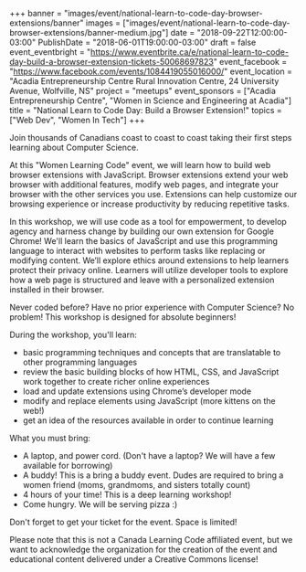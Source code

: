 +++
banner = "images/event/national-learn-to-code-day-browser-extensions/banner"
images = ["images/event/national-learn-to-code-day-browser-extensions/banner-medium.jpg"]
date = "2018-09-22T12:00:00-03:00"
PublishDate = "2018-06-01T19:00:00-03:00"
draft = false
event_eventbright = "https://www.eventbrite.ca/e/national-learn-to-code-day-build-a-browser-extension-tickets-50068697823"
event_facebook = "https://www.facebook.com/events/1084419055016000/"
event_location = "Acadia Entrepreneurship Centre Rural Innovation Centre, 24 University Avenue, Wolfville, NS"
project = "meetups"
event_sponsors = ["Acadia Entrepreneurship Centre", "Women in Science and Engineering at Acadia"]
title = "National Learn to Code Day: Build a Browser Extension!"
topics = ["Web Dev", "Women In Tech"]
+++

Join thousands of Canadians coast to coast to coast taking their first steps learning about Computer Science.

At this "Women Learning Code" event, we will learn how to build web browser extensions with JavaScript. Browser extensions extend your web browser with additional features, modify web pages, and integrate your browser with the other services you use.  Extensions can help customize our browsing experience or increase productivity by reducing repetitive tasks. 

In this workshop, we will use code as a tool for empowerment, to develop agency and harness change by building our own extension for Google Chrome!  We'll learn the basics of JavaScript and use this programming language to interact with websites to perform tasks like replacing or modifying content. We’ll explore ethics around extensions to help learners protect their privacy online. Learners will utilize developer tools to explore how a web page is structured and leave with a personalized extension installed in their browser. 

Never coded before? Have no prior experience with Computer Science? No problem! This workshop is designed for absolute beginners!

During the workshop, you'll learn:

* basic programming techniques and concepts that are translatable to other programming languages
* review the basic building blocks of how HTML, CSS, and JavaScript work together to create richer online experiences
* load and update extensions using Chrome’s developer mode
* modify and replace elements using JavaScript (more kittens on the web!)
* get an idea of the resources available in order to continue learning


What you must bring:

* A laptop, and power cord. (Don't have a laptop? We will have a few available for borrowing)
* A buddy!  This is a bring a buddy event.  Dudes are required to bring a women friend (moms, grandmoms, and sisters totally count)
* 4 hours of your time!  This is a deep learning workshop!
* Come hungry.  We will be serving pizza :) 

Don't forget to get your ticket for the event. Space is limited! 



Please note that this is not a Canada Learning Code affiliated event, but we want to acknowledge the organization for the creation of the event and educational content delivered under a Creative Commons license!

